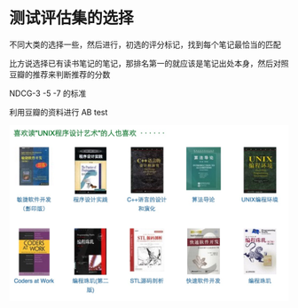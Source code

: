 # 测试评估集的选择

不同大类的选择一些，然后进行，初选的评分标记，找到每个笔记最恰当的匹配

比方说选择已有读书笔记的笔记，那排名第一的就应该是笔记出处本身，然后对照豆瓣的推荐来判断推荐的分数

NDCG-3 -5 -7 的标准

利用豆瓣的资料进行 AB test

![test-set1](./_resources/test-set1.jpg)
